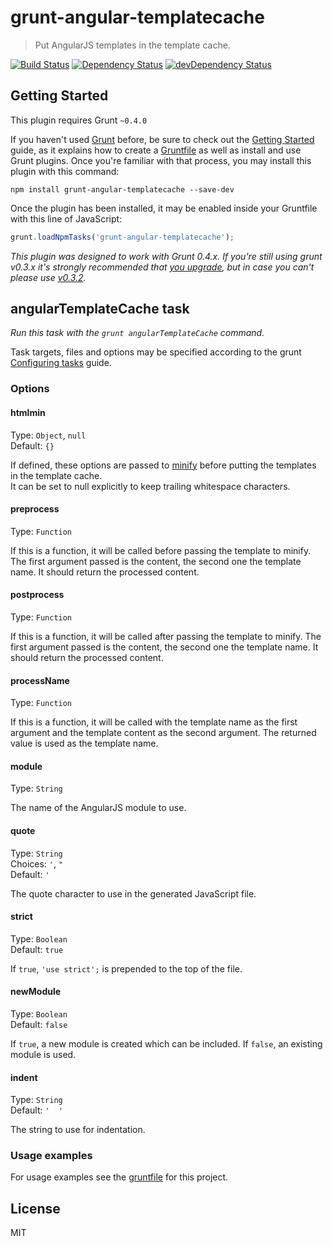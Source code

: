 # grunt-angular-templatecache

> Put AngularJS templates in the template cache.

[![Build Status](https://travis-ci.org/remcohaszing/grunt-angular-templatecache.png?branch=master)](https://travis-ci.org/remcohaszing/grunt-angular-templatecache)
[![Dependency Status](https://david-dm.org/remcohaszing/grunt-angular-templatecache.png?theme=shields.io)](https://david-dm.org/remcohaszing/grunt-angular-templatecache)
[![devDependency Status](https://david-dm.org/remcohaszing/grunt-angular-templatecache/dev-status.png?theme=shields.io)](https://david-dm.org/remcohaszing/grunt-angular-templatecache#info=devDependencies)



## Getting Started
This plugin requires Grunt `~0.4.0`

If you haven't used [Grunt](http://gruntjs.com/) before, be sure to check out the [Getting Started](http://gruntjs.com/getting-started) guide, as it explains how to create a [Gruntfile](http://gruntjs.com/sample-gruntfile) as well as install and use Grunt plugins. Once you're familiar with that process, you may install this plugin with this command:

```shell
npm install grunt-angular-templatecache --save-dev
```

Once the plugin has been installed, it may be enabled inside your Gruntfile with this line of JavaScript:

```js
grunt.loadNpmTasks('grunt-angular-templatecache');
```

*This plugin was designed to work with Grunt 0.4.x. If you're still using grunt v0.3.x it's strongly recommended that [you upgrade](http://gruntjs.com/upgrading-from-0.3-to-0.4), but in case you can't please use [v0.3.2](https://github.com/gruntjs/grunt-contrib-copy/tree/grunt-0.3-stable).*



## angularTemplateCache task
_Run this task with the `grunt angularTemplateCache` command._

Task targets, files and options may be specified according to the grunt [Configuring tasks](http://gruntjs.com/configuring-tasks) guide.
### Options

#### htmlmin
Type: `Object`, `null`  
Default: `{}`

If defined, these options are passed to [minify](https://github.com/kangax/html-minifier#options-quick-reference) before putting the templates in the template cache.  
It can be set to null explicitly to keep trailing whitespace characters.

#### preprocess
Type: `Function`

If this is a function, it will be called before passing the template to minify. The first argument passed is the content, the second one the template name. It should return the processed content.

#### postprocess
Type: `Function`

If this is a function, it will be called after passing the template to minify. The first argument passed is the content, the second one the template name. It should return the processed content.

#### processName
Type: `Function`

If this is a function, it will be called with the template name as the first argument and the template content as the second argument. The returned value is used as the template name.

#### module
Type: `String`

The name of the AngularJS module to use.

#### quote
Type: `String`  
Choices: `'`, `"`  
Default: `'`

The quote character to use in the generated JavaScript file.

#### strict
Type: `Boolean`  
Default: `true`

If `true`, `'use strict';` is prepended to the top of the file.

#### newModule
Type: `Boolean`  
Default: `false`

If `true`, a new module is created which can be included. If `false`, an existing module is used.

#### indent
Type: `String`  
Default: `'  '`

The string to use for indentation.


### Usage examples

For usage examples see the [gruntfile](https://github.com/remcohaszing/grunt-angular-templatecache/blob/master/Gruntfile.js) for this project.



## License

MIT
